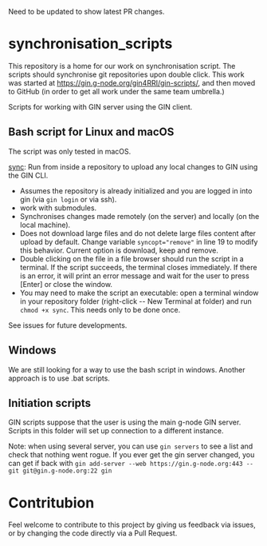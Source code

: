 Need to be updated to show latest PR changes.

# synchronisation_scripts
This repository is a home for our work on synchronisation script. The scripts should synchronise git repositories upon double click.
This work was started at https://gin.g-node.org/gin4RRI/gin-scripts/, and then moved to GitHub (in order to get all work under the same team umbrella.)

Scripts for working with GIN server using the GIN client.


## Bash script for Linux and macOS

The script was only tested in macOS.

[sync](./sync): Run from inside a repository to upload any local changes to GIN using the GIN CLI.

- Assumes the repository is already initialized and you are logged in into gin (via `gin login` or via ssh).
- work with submodules.
- Synchronises changes made remotely (on the server) and locally (on the local machine).
- Does not download large files and do not delete large files content after upload by default. Change variable `syncopt="remove"` in line 19 to modify this behavior. Current option is download, keep and remove.
- Double clicking on the file in a file browser should run the script in a terminal. If the script succeeds, the terminal closes immediately.  If there is an error, it will print an error message and wait for the user to press [Enter] or close the window.
- You may need to make the script an executable: open a terminal window in your repository folder (right-click -- New Terminal at folder) and run `chmod +x sync`. This needs only to be done once.

See issues for future developments.

## Windows

We are still looking for a way to use the bash script in windows. Another approach is to use .bat scripts.


## Initiation scripts

GIN scripts suppose that the user is using the main g-node GIN server. Scripts in this folder will set up connection to a different instance.

Note: when using several server, you can use `gin servers` to see a list and check that nothing went rogue. If you ever get the gin server changed, you can get if back with `gin add-server --web https://gin.g-node.org:443 --git git@gin.g-node.org:22 gin`


# Contritubion

Feel welcome to contribute to this project by giving us feedback via issues, or by changing the code directly via a Pull Request. 
